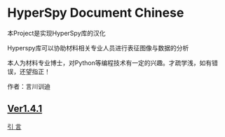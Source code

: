 # HyperSpy Document Chinese

本Project是实现HyperSpy库的汉化

Hyperspy库可以协助材料相关专业人员进行表征图像与数据的分析

本人为材料专业博士，对Python等编程技术有一定的兴趣。才疏学浅，如有错误，还望指正！

作者：言川训迪

## [Ver1.4.1](https://github.com/zhangxundi/HyperSpy-Document-Chinese/tree/master/Doc_Ver1.4.1)

[引    言](https://github.com/zhangxundi/HyperSpy-Document-Chinese/blob/master/Doc_Ver1.4.1/Introduction.md)

